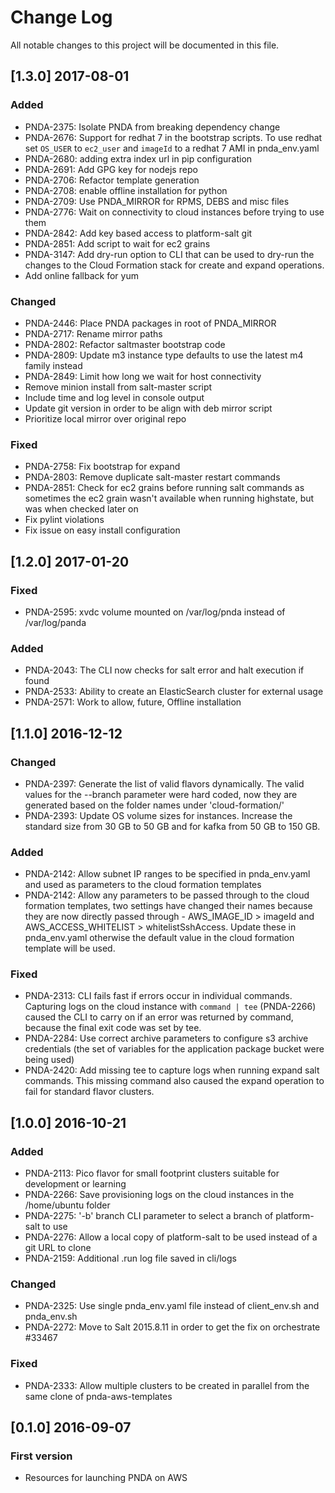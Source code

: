 # Change Log
All notable changes to this project will be documented in this file.

## [1.3.0] 2017-08-01
### Added
- PNDA-2375: Isolate PNDA from breaking dependency change
- PNDA-2676: Support for redhat 7 in the bootstrap scripts. To use redhat set `OS_USER` to `ec2_user` and `imageId` to a redhat 7 AMI in pnda_env.yaml
- PNDA-2680: adding extra index url in pip configuration
- PNDA-2691: Add GPG key for nodejs repo
- PNDA-2706: Refactor template generation
- PNDA-2708: enable offline installation for python
- PNDA-2709: Use PNDA_MIRROR for RPMS, DEBS and misc files
- PNDA-2776: Wait on connectivity to cloud instances before trying to use them
- PNDA-2842: Add key based access to platform-salt git
- PNDA-2851: Add script to wait for ec2 grains
- PNDA-3147: Add dry-run option to CLI that can be used to dry-run the changes to the Cloud Formation stack for create and expand operations.
- Add online fallback for yum

### Changed
- PNDA-2446: Place PNDA packages in root of PNDA_MIRROR
- PNDA-2717: Rename mirror paths
- PNDA-2802: Refactor saltmaster bootstrap code
- PNDA-2809: Update m3 instance type defaults to use the latest m4 family instead
- PNDA-2849: Limit how long we wait for host connectivity
- Remove minion install from salt-master script
- Include time and log level in console output
- Update git version in order to be align with deb mirror script
- Prioritize local mirror over original repo

### Fixed
- PNDA-2758: Fix bootstrap for expand
- PNDA-2803: Remove duplicate salt-master restart commands
- PNDA-2851: Check for ec2 grains before running salt commands as sometimes the ec2 grain wasn't available when running highstate, but was when checked later on
- Fix pylint violations
- Fix issue on easy install configuration

## [1.2.0] 2017-01-20
### Fixed
- PNDA-2595: xvdc volume mounted on /var/log/pnda instead of /var/log/panda

### Added
- PNDA-2043: The CLI now checks for salt error and halt execution if found
- PNDA-2533: Ability to create an ElasticSearch cluster for external usage
- PNDA-2571: Work to allow, future, Offline installation

## [1.1.0] 2016-12-12
### Changed
 - PNDA-2397: Generate the list of valid flavors dynamically. The valid values for the --branch parameter were hard coded, now they are generated based on the folder names under 'cloud-formation/'
 - PNDA-2393: Update OS volume sizes for instances. Increase the standard size from 30 GB to 50 GB and for kafka from 50 GB to 150 GB.
 
### Added
- PNDA-2142: Allow subnet IP ranges to be specified in pnda_env.yaml and used as parameters to the cloud formation templates
- PNDA-2142: Allow any parameters to be passed through to the cloud formation templates, two settings have changed their names because they are now directly passed through - AWS_IMAGE_ID > imageId and AWS_ACCESS_WHITELIST > whitelistSshAccess. Update these in pnda_env.yaml otherwise the default value in the cloud formation template will be used.

### Fixed
 - PNDA-2313: CLI fails fast if errors occur in individual commands. Capturing logs on the cloud instance with `command | tee` (PNDA-2266) caused the CLI to carry on if an error was returned by command, because the final exit code was set by tee.
 - PNDA-2284: Use correct archive parameters to configure s3 archive credentials (the set of variables for the application package bucket were being used)
 - PNDA-2420: Add missing tee to capture logs when running expand salt commands. This missing command also caused the expand operation to fail for standard flavor clusters.


## [1.0.0] 2016-10-21
### Added
- PNDA-2113: Pico flavor for small footprint clusters suitable for development or learning
- PNDA-2266: Save provisioning logs on the cloud instances in the /home/ubuntu folder
- PNDA-2275: '-b' branch CLI parameter to select a branch of platform-salt to use
- PNDA-2276: Allow a local copy of platform-salt to be used instead of a git URL to clone
- PNDA-2159: Additional .run log file saved in cli/logs

### Changed
- PNDA-2325: Use single pnda_env.yaml file instead of client_env.sh and pnda_env.sh
- PNDA-2272: Move to Salt 2015.8.11 in order to get the fix on orchestrate #33467

### Fixed
- PNDA-2333: Allow multiple clusters to be created in parallel from the same clone of pnda-aws-templates

## [0.1.0] 2016-09-07
### First version
- Resources for launching PNDA on AWS
